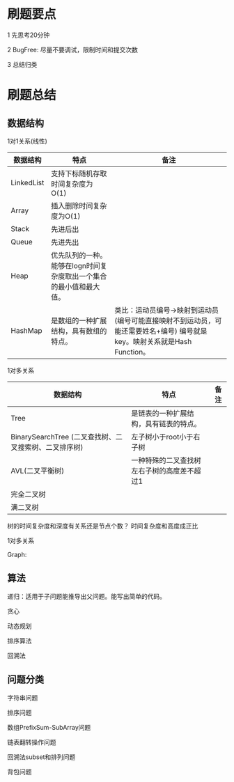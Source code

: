 # 刷题要点

1 先思考20分钟

2 BugFree: 尽量不要调试，限制时间和提交次数

3 总结归类

# 刷题总结

## 数据结构
1对1关系(线性)

数据结构 | 特点 |  备注
---- | ---- | ---
 LinkedList | 支持下标随机存取 时间复杂度为O(1) | 
Array | 插入删除时间复杂度为O(1) | 
Stack | 先进后出 | 
Queue | 先进先出 | 
Heap | 优先队列的一种。能够在logn时间复杂度取出一个集合的最小值和最大值。 | 
HashMap | 是数组的一种扩展结构，具有数组的特点。 | 类比：运动员编号->映射到运动员(编号可能直接映射不到运动员，可能还需要姓名+编号) 编号就是key。映射关系就是Hash Function。


1对多关系

数据结构 | 特点 |  备注
---- | ---- | ---
 Tree | 是链表的一种扩展结构，具有链表的特点。 | 
BinarySearchTree (二叉查找树、二叉搜索树、二叉排序树)| 左子树小于root小于右子树 | 
AVL(二叉平衡树) | 一种特殊的二叉查找树 左右子树的高度差不超过1 | 
完全二叉树 |  | 
满二叉树 |  | 

树的时间复杂度和深度有关系还是节点个数？
时间复杂度和高度成正比



1对多关系

Graph:


## 算法

递归：适用于子问题能推导出父问题。能写出简单的代码。

贪心

动态规划

排序算法

回溯法


## 问题分类

字符串问题

排序问题

数组PrefixSum-SubArray问题

链表翻转操作问题

回溯法subset和排列问题

背包问题











